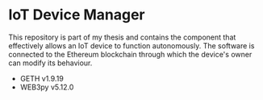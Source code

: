 # IoT Device Manager

This repository is part of my thesis and contains the component that effectively allows an IoT device to function autonomously. The software is connected to the Ethereum blockchain through which the device's owner can modify its behaviour.

- GETH v1.9.19
- WEB3py v5.12.0